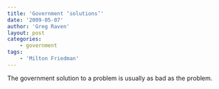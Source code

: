 ```yaml
---
title: 'Government ‘solutions’'
date: '2009-05-07'
author: 'Greg Raven'
layout: post
categories:
    - government
tags:
    - 'Milton Friedman'
---
```


The government solution to a problem is usually as bad as the problem.